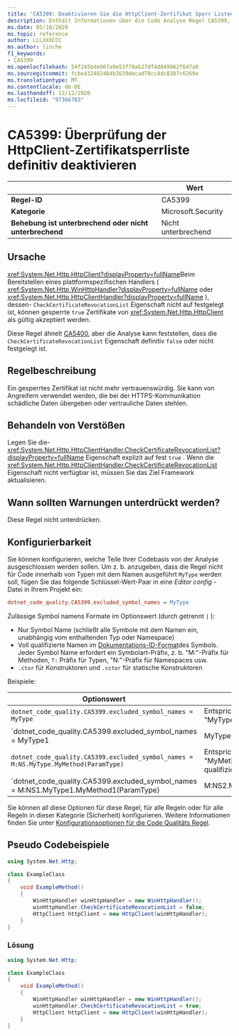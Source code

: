 ```yaml
---
title: 'CA5399: Deaktivieren Sie die HttpClient-Zertifikat Sperr Listen-Überprüfung (Code Analyse) definitiv.'
description: Enthält Informationen über die Code Analyse Regel CA5399, einschließlich der Gründe, der Behebung von Verstößen und der Zeit, zu der Sie unterdrückt werden soll.
ms.date: 05/18/2020
ms.topic: reference
author: LLLXXXCCC
ms.author: linche
f1_keywords:
- CA5399
ms.openlocfilehash: 54f245bde96fa9e53f70ab27df4d849962f647a8
ms.sourcegitcommit: fcbe432482464b1639decad78cc4dc8387c6269e
ms.translationtype: MT
ms.contentlocale: de-DE
ms.lasthandoff: 12/12/2020
ms.locfileid: "97366783"
---
```

# <a name="ca5399-definitely-disable-httpclient-certificate-revocation-list-check"></a>CA5399: Überprüfung der HttpClient-Zertifikatsperrliste definitiv deaktivieren

| | Wert |
|-|-|
| **Regel-ID** |CA5399|
| **Kategorie** |Microsoft.Security|
| **Behebung ist unterbrechend oder nicht unterbrechend** |Nicht unterbrechend|

## <a name="cause"></a>Ursache

<xref:System.Net.Http.HttpClient?displayProperty=fullName>Beim Bereitstellen eines plattformspezifischen Handlers ( <xref:System.Net.Http.WinHttpHandler?displayProperty=fullName> oder <xref:System.Net.Http.HttpClientHandler?displayProperty=fullName> ), dessen- `CheckCertificateRevocationList` Eigenschaft nicht auf festgelegt ist, können gesperrte `true` Zertifikate von <xref:System.Net.Http.HttpClient> als gültig akzeptiert werden.

Diese Regel ähnelt [CA5400](ca5400.md), aber die Analyse kann feststellen, dass die `CheckCertificateRevocationList` Eigenschaft definitiv `false` oder nicht festgelegt ist.

## <a name="rule-description"></a>Regelbeschreibung

Ein gesperrtes Zertifikat ist nicht mehr vertrauenswürdig. Sie kann von Angreifern verwendet werden, die bei der HTTPS-Kommunikation schädliche Daten übergeben oder vertrauliche Daten stehlen.

## <a name="how-to-fix-violations"></a>Behandeln von Verstößen

Legen Sie die- <xref:System.Net.Http.HttpClientHandler.CheckCertificateRevocationList?displayProperty=fullName> Eigenschaft explizit auf fest `true` . Wenn die <xref:System.Net.Http.HttpClientHandler.CheckCertificateRevocationList> Eigenschaft nicht verfügbar ist, müssen Sie das Ziel Framework aktualisieren.

## <a name="when-to-suppress-warnings"></a>Wann sollten Warnungen unterdrückt werden?

Diese Regel nicht unterdrücken.

## <a name="configurability"></a>Konfigurierbarkeit

Sie können konfigurieren, welche Teile Ihrer Codebasis von der Analyse ausgeschlossen werden sollen. Um z. b. anzugeben, dass die Regel nicht für Code innerhalb von Typen mit dem Namen ausgeführt `MyType` werden soll, fügen Sie das folgende Schlüssel-Wert-Paar in eine *Editor config* -Datei in Ihrem Projekt ein:

```ini
dotnet_code_quality.CA5399.excluded_symbol_names = MyType
```

Zulässige Symbol namens Formate im Optionswert (durch getrennt `|` ):

- Nur Symbol Name (schließt alle Symbole mit dem Namen ein, unabhängig vom enthaltenden Typ oder Namespace)
- Voll qualifizierte Namen im [Dokumentations-ID-Format](../../../csharp/programming-guide/xmldoc/processing-the-xml-file.md#id-strings)des Symbols. Jeder Symbol Name erfordert ein Symbolart-Präfix, z. b. "M:"-Präfix für Methoden, `T:` Präfix für Typen, "N:"-Präfix für Namespaces usw.
- `.ctor` für Konstruktoren und `.cctor` für statische Konstruktoren

Beispiele:

| Optionswert | Zusammenfassung |
| --- | --- |
|`dotnet_code_quality.CA5399.excluded_symbol_names = MyType` | Entspricht allen Symbolen mit dem Namen "MyType" in der Kompilierung.
|`dotnet_code_quality.CA5399.excluded_symbol_names = MyType1|MyType2` | Entspricht allen Symbolen mit dem Namen "MyType1" oder "MyType2" in der Kompilierung.
|`dotnet_code_quality.CA5399.excluded_symbol_names = M:NS.MyType.MyMethod(ParamType)` | Entspricht der bestimmten Methode "MyMethod" mit der angegebenen voll qualifizierten Signatur.
|`dotnet_code_quality.CA5399.excluded_symbol_names = M:NS1.MyType1.MyMethod1(ParamType)|M:NS2.MyType2.MyMethod2(ParamType)` | Entspricht den spezifischen Methoden "MyMethod1" und "MyMethod2" mit der entsprechenden voll qualifizierten Signatur.

Sie können all diese Optionen für diese Regel, für alle Regeln oder für alle Regeln in dieser Kategorie (Sicherheit) konfigurieren. Weitere Informationen finden Sie unter [Konfigurationsoptionen für die Code Qualitäts Regel](../code-quality-rule-options.md).

## <a name="pseudo-code-examples"></a>Pseudo Codebeispiele

```csharp
using System.Net.Http;

class ExampleClass
{
    void ExampleMethod()
    {
        WinHttpHandler winHttpHandler = new WinHttpHandler();
        winHttpHandler.CheckCertificateRevocationList = false;
        HttpClient httpClient = new HttpClient(winHttpHandler);
    }
}
```

### <a name="solution"></a>Lösung

```csharp
using System.Net.Http;

class ExampleClass
{
    void ExampleMethod()
    {
        WinHttpHandler winHttpHandler = new WinHttpHandler();
        winHttpHandler.CheckCertificateRevocationList = true;
        HttpClient httpClient = new HttpClient(winHttpHandler);
    }
}
```
